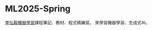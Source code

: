 # ML2025-Spring
[李弘毅機器學習](https://speech.ee.ntu.edu.tw/~hylee/ml/2025-spring.php)課程筆記、教材、程式碼練習。
來學習機器學習、生成式AI。
